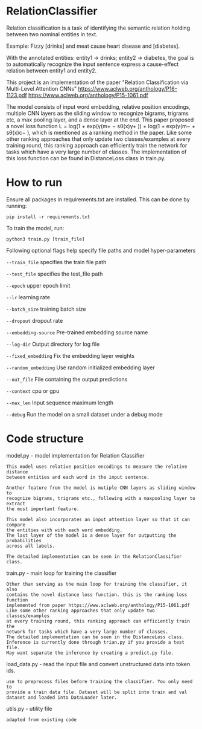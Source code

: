 # RelationClassifier
Relation classification is a task of identifying the semantic relation holding between two nominal entities in text.

Example: Fizzy [drinks] and meat cause heart disease and [diabetes].

With the annotated entities: entity1 -> drinks; entity2 -> diabetes, the goal is to automatically recognize the input sentence express a cause-effect relation between entity1 and entity2.

This project is an implementation of the paper "Relation Classification via Multi-Level Attention CNNs" https://www.aclweb.org/anthology/P16-1123.pdf https://www.aclweb.org/anthology/P15-1061.pdf

The model consists of input word embedding, relative position encodings, multiple CNN layers as the sliding window to recognize bigrams, trigrams etc, a max pooling layer, and  a dense layer at the end. This paper proposed a novel loss function  L = log(1 + exp(γ(m+ − sθ(x)y+ )) + log(1 + exp(γ(m− + sθ(x)c− ), which is mentioned as a ranking method in the paper. Like some other ranking approaches that only update two classes/examples at every training round, this ranking approach can efficiently train the network for tasks which have a very large number of classes. The implementation of this loss function can be found in DistanceLoss class in train.py.

# How to run
Ensure all packages in requirements.txt are installed. This can be done by running:
```
pip install -r requirements.txt
```
To train the model, run:
```
python3 train.py [train_file]
```

Following optional flags help specify file paths and model hyper-parameters

`--train_file` specifies the train file path

`--test_file` specifies the test_file path

`--epoch` upper epoch limit

`--lr` learning rate

`--batch_size` training batch size

`--dropout` dropout rate

`--embedding-source` Pre-trained embedding source name

`--log-dir` Output directory for log file

`--fixed_embedding` Fix the embedding layer weights

`--random_embedding` Use random initialized embedding layer

`--out_file` File containing the output predictions

`--context` cpu or gpu

`--max_len` Input sequence maximum length

`--debug` Run the model on a small dataset under a debug mode

# Code structure
model.py - model implementation for Relation Classifier

    This model uses relative position encodings to measure the relative distance
    between entities and each word in the input sentence.

    Another feature from the model is mutiple CNN layers as sliding window to
    recognize bigrams, trigrams etc., following with a maxpooling layer to extract
    the most important feature.

    This model also incorporates an input attention layer so that it can compare
    the entities with with each word embedding.
    The last layer of the model is a dense layer for outputting the probabilities
    across all labels.

    The detailed implementation can be seen in the RelationClassifier class.

train.py - main loop for training the classifier

    Other than serving as the main loop for training the classifier, it also
    contains the novel distance loss function. this is the ranking loss function
    implemented from paper https://www.aclweb.org/anthology/P15-1061.pdf
    Like some other ranking approaches that only update two classes/examples
    at every training round, this ranking approach can efficiently train the
    network for tasks which have a very large number of classes.
    The detailed implementation can be seen in the DistanceLoss class.
    Inference is currently done through trian.py if you provide a test file.
    May want separate the inference by creating a predict.py file.

load_data.py - read the input file and convert unstructured data into token ids.

    use to preprocess files before training the classifier. You only need to
    provide a train data file. Dataset will be split into train and val
    dataset and loaded into DataLoader later.

utils.py - utility file

    adapted from existing code
